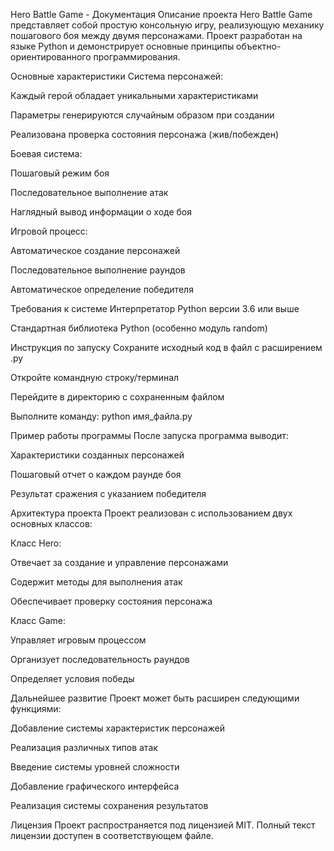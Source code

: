 Hero Battle Game - Документация
Описание проекта
Hero Battle Game представляет собой простую консольную игру, реализующую механику пошагового боя между двумя персонажами. Проект разработан на языке Python и демонстрирует основные принципы объектно-ориентированного программирования.

Основные характеристики
Система персонажей:

Каждый герой обладает уникальными характеристиками

Параметры генерируются случайным образом при создании

Реализована проверка состояния персонажа (жив/побежден)

Боевая система:

Пошаговый режим боя

Последовательное выполнение атак

Наглядный вывод информации о ходе боя

Игровой процесс:

Автоматическое создание персонажей

Последовательное выполнение раундов

Автоматическое определение победителя

Требования к системе
Интерпретатор Python версии 3.6 или выше

Стандартная библиотека Python (особенно модуль random)

Инструкция по запуску
Сохраните исходный код в файл с расширением .py

Откройте командную строку/терминал

Перейдите в директорию с сохраненным файлом

Выполните команду: python имя_файла.py

Пример работы программы
После запуска программа выводит:

Характеристики созданных персонажей

Пошаговый отчет о каждом раунде боя

Результат сражения с указанием победителя

Архитектура проекта
Проект реализован с использованием двух основных классов:

Класс Hero:

Отвечает за создание и управление персонажами

Содержит методы для выполнения атак

Обеспечивает проверку состояния персонажа

Класс Game:

Управляет игровым процессом

Организует последовательность раундов

Определяет условия победы

Дальнейшее развитие
Проект может быть расширен следующими функциями:

Добавление системы характеристик персонажей

Реализация различных типов атак

Введение системы уровней сложности

Добавление графического интерфейса

Реализация системы сохранения результатов

Лицензия
Проект распространяется под лицензией MIT. Полный текст лицензии доступен в соответствующем файле.
